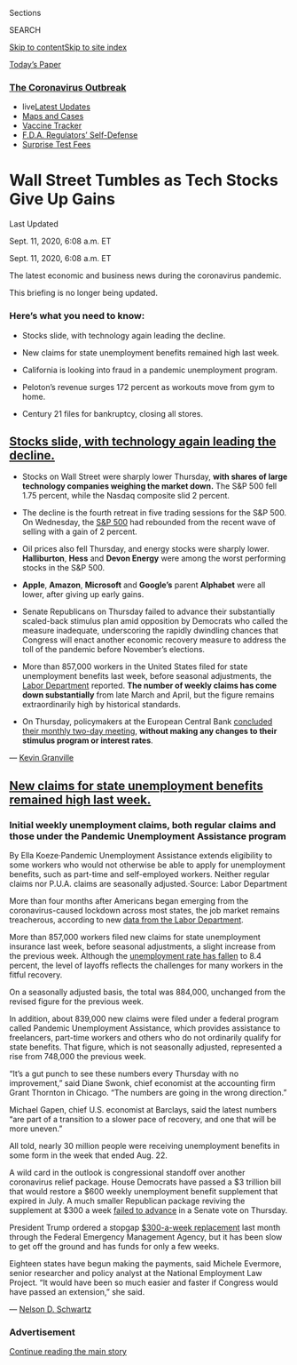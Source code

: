 <div id="app">

<div>

<div>

<div>

<div class="NYTAppHideMasthead css-ri3gv3 e1suatyy0">

<div class="section css-ui9rw0 e1suatyy2">

<div class="css-eph4ug er09x8g0">

<div class="css-6n7j50">

</div>

<span class="css-1dv1kvn">Sections</span>

<div class="css-10488qs">

<span class="css-1dv1kvn">SEARCH</span>

</div>

[Skip to content](#site-content)[Skip to site
index](#site-index)

</div>

<div class="css-10698na e1huz5gh0">

</div>

</div>

<div id="masthead-bar-one" class="section hasLinks css-15hmgas e1csuq9d3">

<div class="css-uqyvli e1csuq9d0">

</div>

<div class="css-1uqjmks e1csuq9d1">

</div>

<div class="css-9e9ivx">

[](https://myaccount.nytimes3xbfgragh.onion/auth/login?response_type=cookie&client_id=vi)

</div>

<div class="css-1bvtpon e1csuq9d2">

[Today’s
Paper](https://www.nytimes3xbfgragh.onion/section/todayspaper)

</div>

</div>

</div>

</div>

<div data-aria-hidden="false">

<div id="site-content" data-role="main">

<div class="css-1ffjgkm">

<div class="css-l9svim">

### [<span class="css-pa1jbp"><span class="css-1rxm0ex">The Coronavirus</span><span class="css-1rxm0ex"> Outbreak</span></span>](https://www.nytimes3xbfgragh.onion/news-event/coronavirus?name=styln-coronavirus-markets&region=TOP_BANNER&block=storyline_menu_recirc&action=click&pgtype=LegacyCollection&impression_id=e574fda0-f4bc-11ea-b536-d1199c42b291&variant=undefined)

  - <span class="css-1qkutce"><span class="css-12clwdu">live</span>[Latest
    Updates](https://www.nytimes3xbfgragh.onion/2020/09/11/world/covid-19-coronavirus.html?name=styln-coronavirus-markets&region=TOP_BANNER&block=storyline_menu_recirc&action=click&pgtype=LegacyCollection&impression_id=e57524b0-f4bc-11ea-b536-d1199c42b291&variant=undefined)</span>
  - <span class="css-1qkutce">[Maps and
    Cases](https://www.nytimes3xbfgragh.onion/interactive/2020/us/coronavirus-us-cases.html?name=styln-coronavirus-markets&region=TOP_BANNER&block=storyline_menu_recirc&action=click&pgtype=LegacyCollection&impression_id=e57524b1-f4bc-11ea-b536-d1199c42b291&variant=undefined)</span>
  - <span class="css-1qkutce">[Vaccine
    Tracker](https://www.nytimes3xbfgragh.onion/interactive/2020/science/coronavirus-vaccine-tracker.html?name=styln-coronavirus-markets&region=TOP_BANNER&block=storyline_menu_recirc&action=click&pgtype=LegacyCollection&impression_id=e57524b2-f4bc-11ea-b536-d1199c42b291&variant=undefined)</span>
  - <span class="css-1qkutce">[F.D.A. Regulators’
    Self-Defense](https://www.nytimes3xbfgragh.onion/2020/09/10/us/politics/fda-coronavirus-vaccine.html?name=styln-coronavirus-markets&region=TOP_BANNER&block=storyline_menu_recirc&action=click&pgtype=LegacyCollection&impression_id=e57524b3-f4bc-11ea-b536-d1199c42b291&variant=undefined)</span>
  - <span class="css-1qkutce">[Surprise Test
    Fees](https://www.nytimes3xbfgragh.onion/2020/09/09/upshot/coronavirus-surprise-test-fees.html?name=styln-coronavirus-markets&region=TOP_BANNER&block=storyline_menu_recirc&action=click&pgtype=LegacyCollection&impression_id=e57524b4-f4bc-11ea-b536-d1199c42b291&variant=undefined)</span>

</div>

</div>

<div class="css-ftdtgk">

<div class="css-1vkm6nb ehdk2mb0">

# Wall Street Tumbles as Tech Stocks Give Up Gains

</div>

<div class="live-blog-header-timestamp css-1c95nef">

<span>Last Updated <span class="css-1xu7vd"></span></span>

<div class="css-ki347z">

<span class="css-1656jku">Sept. 11, 2020, 6:08 a.m.
ET</span><span class="css-xwx5dt"></span>

</div>

<span class="css-1dv1kvn" data-aria-live="polite">Sept. 11, 2020, 6:08
a.m. ET</span>

</div>

The latest economic and business news during the coronavirus pandemic.

This briefing is no longer being updated.

</div>

<div id="feed-top" class="css-7pw99z">

</div>

### Here’s what you need to know:

  - [](#stocks-slide-with-technology-again-leading-the-decline)
    
    <span>Stocks slide, with technology again leading the
    decline.</span>

  - [](#new-claims-for-state-unemployment-benefits-remained-high-last-week)
    
    <span>New claims for state unemployment benefits remained high last
    week.</span>

  - [](#california-is-looking-into-fraud-in-a-pandemic-unemployment-program)
    
    <span>California is looking into fraud in a pandemic unemployment
    program.</span>

  - [](#pelotons-revenue-surges-172-percent-as-workouts-move-from-gym-to-home)
    
    <span>Peloton’s revenue surges 172 percent as workouts move from gym
    to home.</span>

  - [](#century-21-files-for-bankruptcy-closing-all-stores)
    
    <span>Century 21 files for bankruptcy, closing all
stores.</span>

<div class="live-blog-post css-10d3q4a" data-test-id="live-blog-post" data-source-id="100000007333153">

<div id="stocks-slide-with-technology-again-leading-the-decline" class="css-608m5d">

</div>

<div class="live-blog-post-headline css-1yyl602">

## [Stocks slide, with technology again leading the decline.](#stocks-slide-with-technology-again-leading-the-decline)

</div>

<div style="max-width:100%;margin:0 auto">

<div class="css-17dprlf" data-id="100000004753769" data-slug="live-sp-markets-chart" style="max-width:600px">

</div>

</div>

  - Stocks on Wall Street were sharply lower Thursday, **with shares of
    large technology companies weighing the market down.** The S\&P 500
    fell 1.75 percent, while the Nasdaq composite slid 2 percent.

  - The decline is the fourth retreat in five trading sessions for the
    S\&P 500. On Wednesday, the
    [S\&P 500](https://www.nytimes3xbfgragh.onion/live/2020/09/09/business/stock-market-today-coronavirus/wall-street-rallies-as-tech-rebounds-from-its-10-percent-slide)
    had rebounded from the recent wave of selling with a gain of 2
    percent.

  - Oil prices also fell Thursday, and energy stocks were sharply lower.
    **Halliburton**, **Hess** and **Devon Energy** were among the worst
    performing stocks in the S\&P 500.

  - **Apple**, **Amazon**, **Microsoft** and **Google’s** parent
    **Alphabet** were all lower, after giving up early gains.

  - Senate Republicans on Thursday failed to advance their substantially
    scaled-back stimulus plan amid opposition by Democrats who called
    the measure inadequate, underscoring the rapidly dwindling chances
    that Congress will enact another economic recovery measure to
    address the toll of the pandemic before November’s elections.

  - More than 857,000 workers in the United States filed for state
    unemployment benefits last week, before seasonal adjustments, the
    [Labor
    Department](https://www.nytimes3xbfgragh.onion/live/2020/09/10/business/stock-market-today-coronavirus#new-claims-for-state-unemployment-benefits-remained-high-last-week)
    reported. **The number of weekly claims has come down
    substantially** from late March and April, but the figure remains
    extraordinarily high by historical standards.

  - On Thursday, policymakers at the European Central Bank [concluded
    their monthly two-day
    meeting](https://www.nytimes3xbfgragh.onion/2020/09/10/business/ecb-euro.html),
    **without making any changes to their stimulus program or interest
    rates**.

<div class="css-j3uhc5">

— [<span class="css-1baulvz last-byline" itemprop="name">Kevin
Granville</span>](https://www.nytimes3xbfgragh.onion/by/kevin-granville)

</div>

</div>

<div class="live-blog-post css-10d3q4a" data-test-id="live-blog-post" data-source-id="100000007332281">

<div id="new-claims-for-state-unemployment-benefits-remained-high-last-week" class="css-608m5d">

</div>

<div class="live-blog-post-headline css-1yyl602">

## [New claims for state unemployment benefits remained high last week.](#new-claims-for-state-unemployment-benefits-remained-high-last-week)

</div>

<div id="weekly-jobless-sept-10" class="section interactive-content interactive-size-scoop css-174j8de" data-id="100000007333347">

<div class="css-17ih8de interactive-body" data-sourceid="100000007333347">

<div class="g-story g-freebird g-max-limit" data-preview-slug="weekly-jobless">

<div class="g-container">

<div class="g-asset g-svelte" style="max-width: 600px">

### Initial weekly unemployment claims, both <span class="g-regular">regular</span> claims and those under the <span class="g-pua">Pandemic Unemployment Assistance</span> program

<div data-role="img">

<div class="g-svelte" data-component="1">

<div id="claims-chart">

</div>

</div>

</div>

<div class="g-source">

<span class="g-credit">By Ella
Koeze</span><span class="g-credit_bullet">·</span><span class="g-credit g-note">Pandemic
Unemployment Assistance extends eligibility to some workers who would
not otherwise be able to apply for unemployment benefits, such as
part-time and self-employed workers. Neither regular claims nor P.U.A.
claims are seasonally
adjusted.</span><span class="g-credit_bullet">·</span><span class="g-credit">Source:
Labor Department</span>

</div>

</div>

</div>

</div>

</div>

</div>

More than four months after Americans began emerging from the
coronavirus-caused lockdown across most states, the job market remains
treacherous, according to new [data from the Labor
Department](https://www.dol.gov/ui/data.pdf).

More than 857,000 workers filed new claims for state unemployment
insurance last week, before seasonal adjustments, a slight increase from
the previous week. Although the [unemployment rate has
fallen](https://www.nytimes3xbfgragh.onion/2020/09/04/business/economy/jobs-report.html)
to 8.4 percent, the level of layoffs reflects the challenges for many
workers in the fitful recovery.

On a seasonally adjusted basis, the total was 884,000, unchanged from
the revised figure for the previous week.

In addition, about 839,000 new claims were filed under a federal program
called Pandemic Unemployment Assistance, which provides assistance to
freelancers, part-time workers and others who do not ordinarily qualify
for state benefits. That figure, which is not seasonally adjusted,
represented a rise from 748,000 the previous week.

“It’s a gut punch to see these numbers every Thursday with no
improvement,” said Diane Swonk, chief economist at the accounting firm
Grant Thornton in Chicago. “The numbers are going in the wrong
direction.”

Michael Gapen, chief U.S. economist at Barclays, said the latest numbers
“are part of a transition to a slower pace of recovery, and one that
will be more uneven.”

All told, nearly 30 million people were receiving unemployment benefits
in some form in the week that ended Aug. 22.

A wild card in the outlook is congressional standoff over another
coronavirus relief package. House Democrats have passed a $3 trillion
bill that would restore a $600 weekly unemployment benefit supplement
that expired in July. A much smaller Republican package reviving the
supplement at $300 a week [failed to
advance](https://www.nytimes3xbfgragh.onion/2020/09/10/world/covid-19-coronavirus.html#link-3c53e6c9)
in a Senate vote on Thursday.

President Trump ordered a stopgap [$300-a-week
replacement](https://www.nytimes3xbfgragh.onion/article/stimulus-unemployment-payment-benefit.html)
last month through the Federal Emergency Management Agency, but it has
been slow to get off the ground and has funds for only a few weeks.

Eighteen states have begun making the payments, said Michele Evermore,
senior researcher and policy analyst at the National Employment Law
Project. “It would have been so much easier and faster if Congress would
have passed an extension,” she said.

<div class="css-j3uhc5">

— [<span class="css-1baulvz last-byline" itemprop="name">Nelson D.
Schwartz</span>](https://www.nytimes3xbfgragh.onion/by/nelson-d-schwartz)

</div>

</div>

<div id="ad-0" class="css-1pmeh62">

<div class="css-142l3g4">

### Advertisement

[Continue reading the main
story](#after-dfp-ad-mid1)

<div id="dfp-ad-mid1" class="ad dfp-ad-mid1-wrapper" style="text-align:center;height:100%;display:block">

</div>

<div id="after-dfp-ad-mid1">

</div>

</div>

</div>

<div class="live-blog-post css-10d3q4a" data-test-id="live-blog-post" data-source-id="100000007333715">

<div id="california-is-looking-into-fraud-in-a-pandemic-unemployment-program" class="css-608m5d">

</div>

<div class="live-blog-post-headline css-1yyl602">

## [California is looking into fraud in a pandemic unemployment program.](#california-is-looking-into-fraud-in-a-pandemic-unemployment-program)

</div>

<div class="css-79elbk" data-testid="photoviewer-wrapper">

<div class="css-z3e15g" data-testid="photoviewer-wrapper-hidden">

</div>

<div class="css-1a48zt4 ehw59r15" data-testid="photoviewer-children">

![<span class="css-16f3y1r e13ogyst0" data-aria-hidden="true">The
federal program, known as Pandemic Unemployment Assistance, is intended
to help gig workers, part-timers, independent contractors and the
self-employed.</span><span class="css-cnj6d5 e1z0qqy90" itemprop="copyrightHolder"><span class="css-1ly73wi e1tej78p0">Credit...</span><span><span>Damian
Dovarganes/Associated
Press</span></span></span>](https://static01.graylady3jvrrxbe.onion/images/2020/09/10/business/10markets-brf-calif/merlin_175989360_e45c4b61-8347-4828-9727-4e03432bedd1-articleLarge.jpg?quality=75&auto=webp&disable=upscale)

</div>

</div>

A federal program that didn’t exist six months ago now provides benefits
to roughly 15 million jobless workers, more than the number collecting
traditional state unemployment benefits. And with the ballooning number
of recipients — particularly in California — have come questions about
potential fraud.

An official in Sacramento said that the state suspected that much of the
recent increase in claims was a result of fraud and that it was
investigating “unscrupulous attacks” that take advantage of identity
theft and other vulnerabilities in the system.

The federal program, known as Pandemic Unemployment Assistance, is
intended to help gig workers, part-timers, independent contractors and
the self-employed, [who are not ordinarily eligible for unemployment
benefits](https://www.nytimes3xbfgragh.onion/article/coronavirus-money-unemployment.html#link-2f8736c0).
It was created as part of pandemic relief efforts enacted in March.

In the week that ended Aug. 22, 14.6 million people were collecting
benefits under the program, and nearly half were in California, the
[Labor Department said](https://www.dol.gov/ui/data.pdf).

A spokeswoman for the California Employment Development Department,
Loree Levy, said the state was “aggressively fighting” fraud in the
program.

“We do suspect that a big part of the unusual recent rise in P.U.A.
claims is linked to fraud,” she said. She said the state was suspending
or closing claims matching suspicious patterns and was working with
local and federal authorities to expose and prosecute offenders.

“Perpetrators are often using stolen identity information from national
and global data breaches, as well as exploiting expedited payment
efforts,” she said.

In August, 21 current and former inmates of the main San Mateo County
jail were [charged with
fraud](https://www.nytimes3xbfgragh.onion/2020/08/17/us/unemployment-fraud-jail-california.html)
after they successfully applied for benefits under the program while in
custody. The bogus claims yielded more than $250,000 in payments to the
prisoners.

<div class="css-j3uhc5">

— [<span class="css-1baulvz last-byline" itemprop="name">Nelson D.
Schwartz</span>](https://www.nytimes3xbfgragh.onion/by/nelson-d-schwartz)

</div>

</div>

<div class="live-blog-post css-10d3q4a" data-test-id="live-blog-post" data-source-id="100000007334011">

<div id="jpmorgan-chase-wants-its-top-executives-to-return-to-the-office-this-month" class="css-608m5d">

</div>

<div class="live-blog-post-headline css-1yyl602">

## [JPMorgan Chase wants its top executives to return to the office this month.](#jpmorgan-chase-wants-its-top-executives-to-return-to-the-office-this-month)

</div>

<div class="css-79elbk" data-testid="photoviewer-wrapper">

<div class="css-z3e15g" data-testid="photoviewer-wrapper-hidden">

</div>

<div class="css-1a48zt4 ehw59r15" data-testid="photoviewer-children">

![<span class="css-16f3y1r e13ogyst0" data-aria-hidden="true">The heads
of markets and sales at JPMorgan Chase are said to have asked their top
managers to return to the bank’s offices starting Sept.
21</span><span class="css-cnj6d5 e1z0qqy90" itemprop="copyrightHolder"><span class="css-1ly73wi e1tej78p0">Credit...</span><span><span>Amr
Alfiky for The New York
Times</span></span></span>](https://static01.graylady3jvrrxbe.onion/images/2020/09/10/business/10Markets-brf-jpm-01/merlin_134270408_19b1bdb8-1184-420f-a1d1-1e75c8b859b0-articleLarge.jpg?quality=75&auto=webp&disable=upscale)

</div>

</div>

**JPMorgan Chase** wants some of its senior executives to return to the
office.

The bank’s heads of markets and sales asked their top managers to return
to offices in Midtown Manhattan and London starting Sept. 21, according
to two employees familiar with the matter.

The request applies to perhaps 600 senior managers, according to one of
the people, who was not authorized to speak publicly. But it’s not clear
how many will actually come back right away: The bank, like other
institutions that are beginning to reopen, said it would make exceptions
for employees who faced health problems or child-care hurdles.

The request, which was [reported
earlier](https://www.wsj.com/articles/jpmorgan-top-brass-tell-trading-floor-staff-to-come-back-to-the-office-11599757313?mod=hp_lead_pos2)
by The Wall Street Journal, was directed at the investment bank’s top
echelons of management, but the hope is that other executives will
follow if the transition goes smoothly and virus infection rates in New
York remain low. ([Jamie
Dimon,](https://www.nytimes3xbfgragh.onion/2020/03/05/business/jamie-dimon-heart-surgery.html)
JPMorgan’s chief executive, has been working from the office for the
latter half of the summer, after recovering from heart surgery earlier
this year.)

Other large organizations, including **Goldman Sachs** and the
**National Football League**, have begun encouraging workers to return
to the office to varying degrees. But even for workers who long for a
return to the office, logistical hurdles abound, including erratic
school schedules. New York City’s plan includes in-person sessions, but
some students might be on the classroom for one day in a given week.

**American Express** on Thursday said it was reopening its New York and
London offices at 10 percent capacity, but extended its deadline for
employees to return to the office to June 30, 2021.

Top Wall Street bosses have taken differing approaches.

David Solomon, Goldman Sachs’s chief executive, [has worked from the
office nearly every day since
March](https://www.nytimes3xbfgragh.onion/2020/08/11/business/goldman-sachs-david-solomon-coronavirus.html),
and encouraged partners and other senior executives to return this
summer. But [James
Gorman](https://www.nytimes3xbfgragh.onion/2020/05/26/technology/ceo-coronavirus-booking-holdings-fogel.html),
the **Morgan Stanley** chief who has recovered from the virus, has taken
a more conservative stance. He did not return to the office until early
July and then only for part of the week. His fear, say employees: His
presence could place tacit pressure on workers to return to the office
before they are ready.

<div class="css-j3uhc5">

— [<span class="css-1baulvz last-byline" itemprop="name">Kate
Kelly</span>](https://www.nytimes3xbfgragh.onion/by/kate-kelly)

</div>

</div>

<div class="live-blog-post css-10d3q4a" data-test-id="live-blog-post" data-source-id="100000007334522">

<div id="pelotons-revenue-surges-172-percent-as-workouts-move-from-gym-to-home" class="css-608m5d">

</div>

<div class="live-blog-post-headline css-1yyl602">

## [Peloton’s revenue surges 172 percent as workouts move from gym to home.](#pelotons-revenue-surges-172-percent-as-workouts-move-from-gym-to-home)

</div>

<div class="css-79elbk" data-testid="photoviewer-wrapper">

<div class="css-z3e15g" data-testid="photoviewer-wrapper-hidden">

</div>

<div class="css-1a48zt4 ehw59r15" data-testid="photoviewer-children">

![<span class="css-16f3y1r e13ogyst0" data-aria-hidden="true">Jen Van
Santvoord rides her Peloton bike at her home in San Anselmo, Calif. The
company made $89 million in profit in the three months ended June
30.</span><span class="css-cnj6d5 e1z0qqy90" itemprop="copyrightHolder"><span class="css-1ly73wi e1tej78p0">Credit...</span><span><span>Ezra
Shaw/Getty
Images</span></span></span>](https://static01.graylady3jvrrxbe.onion/images/2020/09/10/business/10markets-brf-peloton-01/merlin_171380874_9d8c8cd2-2e02-4bc3-adfd-fa233fdb61c7-articleLarge.jpg?quality=75&auto=webp&disable=upscale)

</div>

</div>

The fitness company **Peloton** reported huge leaps in revenue and
profit in the three months ended June 30, with many gyms still closed
because of the coronavirus pandemic and people looking for ways to stay
in shape at home.

Peloton, which sells expensive exercise bicycles and treadmills, said
Thursday that it had $607 million in revenue, a 172 percent increase
from the same time last year, outpacing industry expectations. The
company made $89 million in profit, compared with a loss of $47 million
at the same time in 2019. Peloton also said it ended its fiscal year
with 3.1 million subscribers to its membership program, which has a
version that does not require a Peloton device, compared with 1.4
million members from a year ago.

Peloton was one of the [earliest cultural
phenomena](https://www.nytimes3xbfgragh.onion/2020/03/12/style/coronavirus-fitness-gyms.html)
started by the pandemic, as fitness fanatics stuck at home [looked for
ways](https://www.nytimes3xbfgragh.onion/2020/05/06/technology/peloton-boom-workout-virus.html)
to stay in shape, and were willing to shell out $2,245 for an exercise
bike or $4,295 for a treadmill. On Tuesday, [the company
announced](https://www.cnn.com/2020/09/08/tech/peloton-new-products/index.html)
it would lower the price of its bike by $350 and also debut a new
upscale bike for $2,495. Next year, it will add a cheaper version of its
treadmill.

<div class="css-j3uhc5">

— [<span class="css-1baulvz last-byline" itemprop="name">Kellen
Browning</span>](https://www.nytimes3xbfgragh.onion/by/kellen-browning)

</div>

</div>

<div id="ad-1" class="css-1pmeh62">

<div class="css-142l3g4">

### Advertisement

[Continue reading the main
story](#after-dfp-ad-mid2)

<div id="dfp-ad-mid2" class="ad dfp-ad-mid2-wrapper" style="text-align:center;height:100%;display:block">

</div>

<div id="after-dfp-ad-mid2">

</div>

</div>

</div>

<div class="live-blog-post css-10d3q4a" data-test-id="live-blog-post" data-source-id="100000007333633">

<div id="century-21-files-for-bankruptcy-closing-all-stores" class="css-608m5d">

</div>

<div class="live-blog-post-headline css-1yyl602">

## [Century 21 files for bankruptcy, closing all stores.](#century-21-files-for-bankruptcy-closing-all-stores)

</div>

<div class="css-79elbk" data-testid="photoviewer-wrapper">

<div class="css-z3e15g" data-testid="photoviewer-wrapper-hidden">

</div>

<div class="css-1a48zt4 ehw59r15" data-testid="photoviewer-children">

![<span class="css-16f3y1r e13ogyst0" data-aria-hidden="true">The
department store Century 21 is shutting
down.</span><span class="css-cnj6d5 e1z0qqy90" itemprop="copyrightHolder"><span class="css-1ly73wi e1tej78p0">Credit...</span><span><span>Gabby
Jones for The New York
Times</span></span></span>](https://static01.graylady3jvrrxbe.onion/images/2020/09/10/business/10markets-brf-century21/merlin_170599956_ac895ec3-c063-4e0f-916f-418df05f7f09-articleLarge.jpg?quality=75&auto=webp&disable=upscale)

</div>

</div>

**Century 21**, the famous New York discount store chain, said Thursday
that it had been forced to file for bankruptcy and would close all 13 of
its locations after its insurance providers refused to pay about $175
million to the business.

The insurance money was for “policies put in place to protect against
losses stemming from business interruption such as that experienced as a
direct result of the Covid-19 pandemic,” Century 21 [said in a
release.](https://www.prnewswire.com/news-releases/century-21-stores-to-commence-wind-down-of-retail-operations-301127393.html)
The chain said that it would wind down its retail operations and start
store-closing sales on its website and in its locations in New York, New
Jersey, Pennsylvania and Florida.

Century 21, founded in downtown Manhattan in 1961 by two cousins, Sonny
and Al Gindi, quickly became known as a destination for designer goods
at bargain prices. It was a pioneer of the now-ubiquitous off-price
shopping model, which includes national chains like **Ross**, **T.J.
Maxx** and **Marshalls**. Century 21 became a [New York
institution](https://www.nytimes3xbfgragh.onion/2017/10/31/style/next-century-21-shopping.html); its
website cites the designer Zac Posen saying that the retailer
represented his “introduction to shopping for fashion,” and the store
was commonly referenced in pop culture, including in shows like HBO’s
“Sex and the City.”

Raymond Gindi, a co-chief executive and a son of a founder, said that
unlike the period after the Sept. 11 attacks, “our insurers, to whom we
have paid significant premiums every year for protection against
unforeseen circumstances like we are experiencing today, have turned
their backs on us at this most critical time.”

He added: “While retailers across the board have suffered greatly due to
Covid-19, and Century 21 is no exception, we are confident that had we
received any meaningful portion of the insurance proceeds, we would have
been able to save thousands of jobs and weather the storm, in hopes of
another incredible recovery.”

<div class="css-j3uhc5">

— [<span class="css-1baulvz last-byline" itemprop="name">Sapna
Maheshwari</span>](https://www.nytimes3xbfgragh.onion/by/sapna-maheshwari)

</div>

<div>

</div>

</div>

<div class="live-blog-post css-10d3q4a" data-test-id="live-blog-post" data-source-id="100000007332473">

<div id="the-ranks-of-the-self-employed-on-jobless-benefits-have-been-surging" class="css-608m5d">

</div>

<div class="live-blog-post-headline css-1yyl602">

## [The ranks of the self-employed on jobless benefits have been surging.](#the-ranks-of-the-self-employed-on-jobless-benefits-have-been-surging)

</div>

<div class="css-79elbk" data-testid="photoviewer-wrapper">

<div class="css-z3e15g" data-testid="photoviewer-wrapper-hidden">

</div>

<div class="css-1a48zt4 ehw59r15" data-testid="photoviewer-children">

![<span class="css-16f3y1r e13ogyst0" data-aria-hidden="true">An Uber
driver in Times Square on a rainy afternoon. A federal aid package
provided gig workers, freelancers and the self-employed with
unemployment
benefits.</span><span class="css-cnj6d5 e1z0qqy90" itemprop="copyrightHolder"><span class="css-1ly73wi e1tej78p0">Credit...</span><span><span>Mark
Abramson for The New York
Times</span></span></span>](https://static01.graylady3jvrrxbe.onion/images/2020/09/10/business/10markets-brf-pua/merlin_174443166_879febdd-ae93-4c9b-97b0-4972395281a0-articleLarge.jpg?quality=75&auto=webp&disable=upscale)

</div>

</div>

Gig workers, freelancers and the self-employed have long been left to
their own devices when work runs out. The emergency aid package passed
by Congress in March supplied them with a safety net — and a surge in
filings for the benefit is raising questions about whether such workers
are being left behind in the recovery.

From Aug. 8 to Aug. 22, the total of those collecting benefits under the
program, Pandemic Unemployment Assistance, rose to 14.6 million from
less than 11 million. The increase means workers on the federal program
exceeded those receiving regular state unemployment benefits.

“The story among gig workers and part-timers has become more grim in
recent weeks,” said Ian Shepherdson, chief economist at Pantheon
Macroeconomics.

The reason for the surge in claims from those outside the traditional
unemployment insurance system is uncertain, he said, but it is
consistent with private data showing an overall decline in
small-business employment. And for many caught in the maw of the
coronavirus economy, the program has been a lifeline.

Pedro Night, a D.J. in the Washington area, saw his livelihood fade as
events and other gatherings were halted. “By April, it hit me, and I
realized that we were definitely in this for the long haul,” he said.

He applied for the Pandemic Unemployment Assistance program, and in
June, he started receiving $350 each week in benefits after taxes, in
addition to a $600 federal supplement.

Although the supplement ended in late July, the basic payments have
continued, giving him just enough for his share of the $750 monthly rent
for an apartment in Rockville, Md., his $400 car payment and his $120
car insurance bill.

<div class="css-j3uhc5">

— [<span class="css-1baulvz" itemprop="name">Nelson D.
Schwartz</span>](https://www.nytimes3xbfgragh.onion/by/nelson-d-schwartz)
and [<span class="css-1baulvz last-byline" itemprop="name">Gillian
Friedman</span>](http://nytimes3xbfgragh.onion/by/gillian-friedman)

</div>

</div>

<div class="live-blog-post css-10d3q4a" data-test-id="live-blog-post" data-source-id="100000007332479">

<div id="furloughed-then-laid-off-and-now-giving-up-dreams-for-a-family" class="css-608m5d">

</div>

<div class="live-blog-post-headline css-1yyl602">

## [Furloughed, then laid off, and now giving up dreams for a family.](#furloughed-then-laid-off-and-now-giving-up-dreams-for-a-family)

</div>

<div class="css-79elbk" data-testid="photoviewer-wrapper">

<div class="css-z3e15g" data-testid="photoviewer-wrapper-hidden">

</div>

<div class="css-1a48zt4 ehw59r15" data-testid="photoviewer-children">

![<span class="css-16f3y1r e13ogyst0" data-aria-hidden="true">Jennifer
and Robert Rooney are dipping into their savings for the minimum
payments on their credit card bills.
</span><span class="css-cnj6d5 e1z0qqy90" itemprop="copyrightHolder"><span class="css-1ly73wi e1tej78p0">Credit...</span><span><span>Bridget
Bennett for The New York
Times</span></span></span>](https://static01.graylady3jvrrxbe.onion/images/2020/09/11/business/10JPvirus-jobless1-print/10markets-brf-vegas2-articleLarge.jpg?quality=75&auto=webp&disable=upscale)

</div>

</div>

Robert Rooney was furloughed from his job as an engineer at the
**Bellagio Hotel** in Las Vegas on March 15, and then permanently laid
off on Aug. 31. After the $600 federal supplement to weekly unemployment
payments ran out, Mr. Rooney was left with $423 a week in Nevada
unemployment benefits after taxes.

Mr. Rooney’s wife, Jennifer, is still working, but they believe they
will be unable to pay the $1,200 rent for their two-bedroom house by the
end of the year. They are considering selling one of their cars and have
given up on buying a home, something they expected to do this fall.

They are using credit cards to pay for groceries, gas and the roughly
$300 per month in medical costs for Mr. Rooney’s mother, who has a lung
ailment. They are dipping into their small pot of savings — once
reserved for the down payment on a house — for the minimum payments on
their credit card bills.

Ms. Rooney was able to hang on to the entry-level job she got last year
doing data entry at a local nonprofit organization. Her wages, at $12
per hour, are close to what she made 10 years ago, before earning her
bachelor’s degree. She took the job with a pay cut, hoping to work her
way up as she changed industries from her prior work in health care. But
her paychecks alone are too scanty to keep the family afloat.

The couple, both 41, have had fertility challenges, and before the
pandemic, they were looking into fertility treatments or adoption. Now,
without Mr. Rooney’s job and with his company health insurance running
out at the end of the month, they can’t afford either possibility.

“It’s really painful to think about what might have been,” he said. “The
pandemic has taken all of that away.”

The Rooneys are planning to move to Texas by November to take advantage
of lower housing costs and in hopes that he will have more luck finding
work there.

<div class="css-j3uhc5">

— [<span class="css-1baulvz last-byline" itemprop="name">Gillian
Friedman</span>](http://nytimes3xbfgragh.onion/by/gillian-friedman)

</div>

</div>

<div id="ad-2" class="css-1pmeh62">

<div class="css-142l3g4">

### Advertisement

[Continue reading the main
story](#after-dfp-ad-mid3)

<div id="dfp-ad-mid3" class="ad dfp-ad-mid3-wrapper" style="text-align:center;height:100%;display:block">

</div>

<div id="after-dfp-ad-mid3">

</div>

</div>

</div>

<div class="live-blog-post css-10d3q4a" data-test-id="live-blog-post" data-source-id="100000007332480">

<div id="punished-by-the-pandemic-a-gig-worker-waits-for-the-repo-man" class="css-608m5d">

</div>

<div class="live-blog-post-headline css-1yyl602">

## [‘Punished by the pandemic’: A gig worker waits for the repo man.](#punished-by-the-pandemic-a-gig-worker-waits-for-the-repo-man)

</div>

<div class="css-79elbk" data-testid="photoviewer-wrapper">

<div class="css-z3e15g" data-testid="photoviewer-wrapper-hidden">

</div>

<div class="css-1a48zt4 ehw59r15" data-testid="photoviewer-children">

![<span class="css-16f3y1r e13ogyst0" data-aria-hidden="true">Joe
Braxton was able to work out a break on his rent, but he has not been
able to pay for his car loan or auto
insurance.</span><span class="css-cnj6d5 e1z0qqy90" itemprop="copyrightHolder"><span class="css-1ly73wi e1tej78p0">Credit...</span><span><span>Ting
Shen for The New York
Times</span></span></span>](https://static01.graylady3jvrrxbe.onion/images/2020/09/10/business/10markets-brf-gigwork/10markets-brf-gigwork-articleLarge.jpg?quality=75&auto=webp&disable=upscale)

</div>

</div>

For 10 years, Joe Braxton helped brands market themselves at events like
**South by Southwest** and **Comic-Con**. But then the pandemic struck,
events across the country were canceled, and Mr. Braxton found himself
out of work.

Thanks to a job early in the year at an auto show, he qualified for
unemployment benefits, including the $600 weekly federal supplement to
unemployment insurance. That allowed him to keep paying the $1,200 in
rent for his one-bedroom apartment in Bladensburg, Md.

But when the supplement ended in late July, he was left with just $100
per week in state benefits. With no other income, he could not afford
his rent. His landlord allowed him to pay less than the full amount each
month until he could find work. But car payments were a different
matter.

Mr. Braxton, 40, has not been able to pay for his car loan or auto
insurance — which together total $860 a month — and now he owes $2,700.
In August, he was told that unless he paid $1,800 by the end of the
month, his car would be repossessed. He was not able to do so, and now
he waits for his car to be hauled away.

Mr. Braxton worries that without a car, he will have even more trouble
finding work.

“Every day I wake up and I’m like, did they come pick it up yet?” he
said. “I feel like I’m being punished by the pandemic, and it’s not even
my fault.”

<div class="css-j3uhc5">

— [<span class="css-1baulvz last-byline" itemprop="name">Gillian
Friedman</span>](http://nytimes3xbfgragh.onion/by/gillian-friedman)

</div>

</div>

<div class="live-blog-post css-10d3q4a" data-test-id="live-blog-post" data-source-id="100000007333300">

<div id="lvmh-makes-new-claims-in-its-case-to-get-out-of-buying-tiffany" class="css-608m5d">

</div>

<div class="live-blog-post-headline css-1yyl602">

## [LVMH makes new claims in its case to get out of buying Tiffany.](#lvmh-makes-new-claims-in-its-case-to-get-out-of-buying-tiffany)

</div>

<div class="css-79elbk" data-testid="photoviewer-wrapper">

<div class="css-z3e15g" data-testid="photoviewer-wrapper-hidden">

</div>

<div class="css-1a48zt4 ehw59r15" data-testid="photoviewer-children">

![<span class="css-16f3y1r e13ogyst0" data-aria-hidden="true">LVMH has
declared that its $16.2 billion takeover of Tiffany is effectively dead.
</span><span class="css-cnj6d5 e1z0qqy90" itemprop="copyrightHolder"><span class="css-1ly73wi e1tej78p0">Credit...</span><span><span>Vincent
Tullo for The New York
Times</span></span></span>](https://static01.graylady3jvrrxbe.onion/images/2020/09/10/business/10markets-brf-lvmhtiffany/merlin_165067029_b8a85c8a-acaf-4d07-811e-b6068704997d-articleLarge.jpg?quality=75&auto=webp&disable=upscale)

</div>

</div>

The French luxury conglomerate **LVMH** moved on Thursday to bolster its
argument for canceling its [$16.2 billion takeover
of](https://www.nytimes3xbfgragh.onion/2020/09/09/business/lvmh-tiffany-deal-lawsuit.html)**[Tiffany](https://www.nytimes3xbfgragh.onion/2020/09/09/business/lvmh-tiffany-deal-lawsuit.html)**,
arguing that the upscale jewelry chain violated the terms of their deal
by mismanaging itself during the pandemic, [today’s DealBook newsletter
reports](https://www.nytimes3xbfgragh.onion/2020/09/10/business/dealbook/lvmh-tiffany-deal.html).

The move is meant to counter a lawsuit by Tiffany in Delaware compelling
LVMH — home to Louis Vuitton, Christian Dior, Fendi and more — to
complete the deal, which would be the luxury industry’s largest ever.
The transaction, struck nine months ago, has become [the subject of high
drama and international
intrigue](https://www.nytimes3xbfgragh.onion/2020/09/09/business/lvmh-tiffany-deal-lawsuit.html),
after LVMH claimed it was asked to delay completing the acquisition by
the French government.

[In a statement on
Thursday](https://www.lvmh.com/news-documents/press-releases/lvmh-intends-to-file-a-lawsuit-against-tiffany-as-a-result-of-crisis-mismanagement/),
LVMH said that Tiffany violated contractual requirements to follow an
ordinary course of business, including by paying out dividends to
shareholders while it lost money during the pandemic. That lays the
groundwork for a lawsuit by LVMH claiming the right to walk away from
the deal, which is expected within days.

LVMH also plans to file for E.U. regulatory approval, which the
conglomerate says undermines one of Tiffany’s main legal arguments: that
it is intentionally slow-walking obtaining approval for the deal.
Tiffany has argued for months that LVMH has dragged out the regulatory
process as it sought to renegotiate a lower price for the transaction.
It also plans to ask the Delaware court for LVMH to pay damages of about
$2.5 million a day since July, when, the jeweler contends, the deal
should have closed.

Left out of Thursday’s statement is any more clarity on a letter sent to
LVMH by the French foreign ministry on Aug. 31, which asked the
conglomerate not to close the Tiffany deal until January — well after
the transaction’s late November deadline — as part of France’s effort to
“dissuade the American authorities” from imposing [threatened tariffs on
luxury French
goods](https://www.nytimes3xbfgragh.onion/2020/07/10/business/us-will-impose-tariffs-on-french-goods-in-response-to-tech-tax.html).

LVMH argued that it could not proceed with the deal if it was ordered to
pull back by government officials. LVMH’s chief financial officer, Jean
Jacques Guiony, denied accusations that the company [had sought
help](https://www.bloomberg.com/news/articles/2020-09-09/lvmh-s-arnault-leaned-on-french-government-to-exit-tiffany-deal)
from the French government to get out of the deal, telling reporters
yesterday: “You must be joking. Are you seriously suggesting that we
procured the letter? I don’t even want to answer that question.” He
later said that the letter had arrived unsolicited.

<div class="css-1q1hscp">

<div class="css-1xk4eoy">

<div id="DK">

</div>

</div>

</div>

<div class="css-j3uhc5">

— [<span class="css-1baulvz" itemprop="name">Michael J. de la
Merced</span>](https://www.nytimes3xbfgragh.onion/by/michael-j-de-la-merced)
and [<span class="css-1baulvz last-byline" itemprop="name">Lauren
Hirsch</span>](https://www.nytimes3xbfgragh.onion/by/lauren-hirsch)

</div>

</div>

<div class="live-blog-post css-10d3q4a" data-test-id="live-blog-post" data-source-id="100000007333112">

<div id="british-airways-joins-other-european-carriers-planning-fewer-flights-as-quarantine-rules-cut-demand" class="css-608m5d">

</div>

<div class="live-blog-post-headline css-1yyl602">

## [British Airways joins other European carriers planning fewer flights as quarantine rules cut demand.](#british-airways-joins-other-european-carriers-planning-fewer-flights-as-quarantine-rules-cut-demand)

</div>

<div class="css-79elbk" data-testid="photoviewer-wrapper">

<div class="css-z3e15g" data-testid="photoviewer-wrapper-hidden">

</div>

<div class="css-1a48zt4 ehw59r15" data-testid="photoviewer-children">

![<span class="css-16f3y1r e13ogyst0" data-aria-hidden="true">In
Britain, airlines and airports have urged the government to adopt
in-airport testing as a way to limit two-week quarantines for passengers
returning from
overseas.</span><span class="css-cnj6d5 e1z0qqy90" itemprop="copyrightHolder"><span class="css-1ly73wi e1tej78p0">Credit...</span><span><span>Simon
Dawson/Reuters</span></span></span>](https://static01.graylady3jvrrxbe.onion/images/2020/09/10/business/10markets-brf-iag/merlin_175411473_d915f48b-5536-4f5f-a131-49ff2fd07ad3-articleLarge.jpg?quality=75&auto=webp&disable=upscale)

</div>

</div>

Some of Europe’s largest airlines have announced new cuts to their
flying schedules.

After nearly all their planes were grounded in the early days of the
pandemic, the airlines tentatively rebuilt their services in the summer
as travel restrictions loosened in Europe to allow for vacations. But
passenger demand has now fallen again in response to changing quarantine
restrictions, as [coronavirus
cases](https://www.nytimes3xbfgragh.onion/2020/08/21/world/europe/coronavirus-second-wave.html)rise
in Britain and continental Europe.

**IAG**, the parent company of **British Airways** and **Iberia**, [said
on
Thursday](https://www.iairgroup.com/~/media/Files/I/IAG/press-releases/english/2020/Fully%20Underwritten%20Capital%20Increase%20to%20Raise%20Gross%20Proceeds%20of%202741%20million.pdf)
that it had seen “an overall leveling off of bookings” since July and
expected to fly even less for the rest of this year and next year than
it had previously forecast.

On Tuesday, **easyJet** said it would[cut
flights](https://www.londonstockexchange.com/news-article/EZJ/capacity-update/14678136)
because “the constantly evolving government restrictions across Europe
and quarantine measures in the U.K.” had eroded the confidence of
customers to make travel plans. On Wednesday, **Ryanair** cut its target
for passenger numbers by [another 10
million](https://www.reuters.com/article/us-health-coronavirus-ryanair/ryanair-steels-for-winter-write-off-as-travel-gloom-deepens-idUSKBN2601RA)
for the fiscal year to March.

In Britain, airlines and airports have urged the government to adopt
in-airport testing as a way to limit two-week quarantines for passengers
returning from overseas. The list of countries exempt from quarantine
rules keeps changing, and this week travelers returning from seven Greek
islands were told they would need to quarantine. The government has
[responded](https://www.bbc.co.uk/news/uk-54031912) that it doesn’t
believe testing in airports will be effective at catching most positive
cases, especially people recently infected on their journeys.

The latest reductions in flights signal how far away the airline
industry is from recovering from the pandemic. IAG said it doesn’t
expect passenger demand to return to 2019 levels until 2023 at the
earliest. The airline group published details of its plan to raise 2.7
billion euros ($3.2 billion) by selling new shares to existing
shareholders as a new chief executive took over this week.

<div class="css-j3uhc5">

— [<span class="css-1baulvz last-byline" itemprop="name">Eshe
Nelson</span>](https://www.nytimes3xbfgragh.onion/by/eshe-nelson)

</div>

</div>

<div id="ad-3" class="css-1pmeh62">

<div class="css-142l3g4">

### Advertisement

[Continue reading the main
story](#after-dfp-ad-mid4)

<div id="dfp-ad-mid4" class="ad dfp-ad-mid4-wrapper" style="text-align:center;height:100%;display:block">

</div>

<div id="after-dfp-ad-mid4">

</div>

</div>

</div>

<div class="live-blog-post css-10d3q4a" data-test-id="live-blog-post" data-source-id="100000007333190">

<div id="the-latest-bp-enters-1-1-billion-offshore-wind-deal-with-equinor" class="css-608m5d">

</div>

<div class="live-blog-post-headline css-1yyl602">

## [The latest: BP enters $1.1 billion offshore wind deal with Equinor.](#the-latest-bp-enters-1-1-billion-offshore-wind-deal-with-equinor)

</div>

  - **BP**
    [said](https://www.bp.com/en/global/corporate/news-and-insights/press-releases/bp-and-equinor-form-strategic-partnership-to-develop-offshore-wind-energy-in-us.html)
    Thursday that it would pay $1.1 billion to **Equinor** for 50
    percent stakes in leases for offshore wind sites that the Norwegian
    company holds off the coast of Long Island and New England. BP said
    that the areas have the potential to generate power for more than 2
    million homes once developed. The London-based company is expected
    to outline further details of a push into low carbon energy next
    week.

  - **[J.C.
    Penney](https://www.nytimes3xbfgragh.onion/live/2020/09/09/business/stock-market-today-coronavirus/jc-penney-avoids-liquidation-in-a-sale-to-two-mall-operators)**[reached
    an
    agreement](https://www.nytimes3xbfgragh.onion/live/2020/09/09/business/stock-market-today-coronavirus/jc-penney-avoids-liquidation-in-a-sale-to-two-mall-operators)
    on Wednesday to sell its retail business to the mall operators
    **Simon Property Group** and **Brookfield Property Partners**,
    averting a liquidation that would have represented a significant
    failure in the retail industry. Simon and Brookfield will pay about
    $300 million in cash and assume $500 million in debt to buy J.C.
    Penney, lawyers for J.C. Penney said at a bankruptcy court hearing
    on Wednesday. A certain portion of the company’s stores and
    distribution centers will become two separate property companies,
    according to the hearing. In all, the deal values J.C. Penney at
    $1.75 billion, including the funds committed to support its business
    after it emerges from bankruptcy.

<div class="css-j3uhc5">

</div>

</div>

<div>

</div>

<div>

</div>

</div>

## Site Index

<div>

</div>

## Site Information Navigation

  - [© <span>2020</span> <span>The New York Times
    Company</span>](https://help.nytimes3xbfgragh.onion/hc/en-us/articles/115014792127-Copyright-notice)

<!-- end list -->

  - [NYTCo](https://www.nytco.com/)
  - [Contact
    Us](https://help.nytimes3xbfgragh.onion/hc/en-us/articles/115015385887-Contact-Us)
  - [Work with us](https://www.nytco.com/careers/)
  - [Advertise](https://nytmediakit.com/)
  - [T Brand Studio](http://www.tbrandstudio.com/)
  - [Your Ad
    Choices](https://www.nytimes3xbfgragh.onion/privacy/cookie-policy#how-do-i-manage-trackers)
  - [Privacy](https://www.nytimes3xbfgragh.onion/privacy)
  - [Terms of
    Service](https://help.nytimes3xbfgragh.onion/hc/en-us/articles/115014893428-Terms-of-service)
  - [Terms of
    Sale](https://help.nytimes3xbfgragh.onion/hc/en-us/articles/115014893968-Terms-of-sale)
  - [Site
    Map](https://spiderbites.nytimes3xbfgragh.onion)
  - [Help](https://help.nytimes3xbfgragh.onion/hc/en-us)
  - [Subscriptions](https://www.nytimes3xbfgragh.onion/subscription?campaignId=37WXW)

</div>

</div>

</div>

</div>

